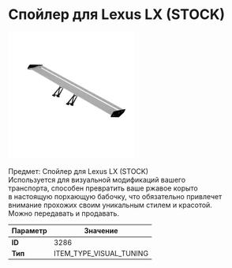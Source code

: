# Спойлер для Lexus LX (STOCK)

![Item Image](../img/3286.webp?raw=true)

Предмет: Спойлер для Lexus LX (STOCK)<br>Используется для визуальной модификаций вашего<br>транспорта, способен превратить ваше ржавое корыто<br>в настоящую порхающую бабочку, что обязательно привлечет<br>внимание прохожих своим уникальным стилем и красотой.<br>Можно передавать и продавать.


| Параметр | Значение |
|----------|----------|
| **ID** | 3286 |
| **Тип** | ITEM_TYPE_VISUAL_TUNING |

